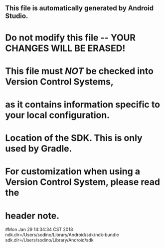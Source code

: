 ## This file is automatically generated by Android Studio.
# Do not modify this file -- YOUR CHANGES WILL BE ERASED!
#
# This file must *NOT* be checked into Version Control Systems,
# as it contains information specific to your local configuration.
#
# Location of the SDK. This is only used by Gradle.
# For customization when using a Version Control System, please read the
# header note.
#Mon Jan 29 14:34:34 CST 2018
ndk.dir=/Users/sodino/Library/Android/sdk/ndk-bundle
sdk.dir=/Users/sodino/Library/Android/sdk
